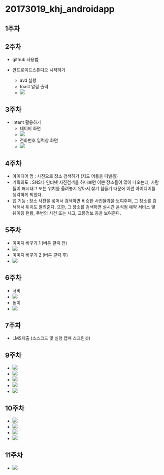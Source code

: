 # 20173019_khj_androidapp

## 1주차

## 2주차

  - github 사용법
  
  - 안드로이드스튜디오 시작하기
      - avd 실행
      - toast 알림 출력
      - <img width="" height="" src="/png/2주차과제.png"></img>
## 3주차
   - intent 활용하기
      - 네이버 화면
      - <img width="" height="" src="/png/3주차과제_2.png"></img>
      - 전화번호 입력창 화면
      - <img width="" height="" src="/png/3주차과제_1.png"></img>
## 4주차
  - 아이디어 명 : 사진으로 장소 검색하기 (지도 어플을 디벨롭)
  - 기획의도 : SNS나 인터넷 사진검색을 하다보면 이쁜 장소들이 많이 나오는데, 사람들이 해시태그 또는 위치를 올려놓지 않아서 찾기 힘들기 때문에 이런 아이디어를 생각하게 되었다.
  - 앱 기능 : 장소 사진을 넣어서 검색하면 비슷한 사진들과을 보여주며, 그 장소를 검색해서 위치도 알려준다. 또한, 그 장소를 검색하면 실시간 음식점 예약 서비스 및 웨이팅 현황, 주변의 사건 또는 사고, 교통정보 등을 보여준다.
## 5주차
  - 이미지 바꾸기 1 (버튼 클릭 전)
  - <img width="" height="" src="/png/5주차과제_1.png"></img>
  - 이미지 바꾸기 2 (버튼 클릭 후)
  - <img width="" height="" src="/png/5주차과제_2.png"></img>
## 6주차
- 너비
- <img width="" height="" src="/png/6주차과제_1.png"></img>
- 높이
- <img width="" height="" src="/png/6주차과제_2.png"></img>
## 7주차
- LMS제출 (소스코드 및 실행 캡쳐 스크린샷)
## 9주차
- <img width="" height="" src="/png/9주차과제_1.png"></img>
- <img width="" height="" src="/png/9주차과제_2.png"></img>
- <img width="" height="" src="/png/9주차과제_3.png"></img>
- <img width="" height="" src="/png/9주차과제_4.png"></img>
- <img width="" height="" src="/png/9주차과제_5.png"></img>
## 10주차
- <img width="" height="" src="/png/10주차과제_1.png"></img>
- <img width="" height="" src="/png/10주차과제_2.png"></img>
- <img width="" height="" src="/png/10주차과제_3.png"></img>
- <img width="" height="" src="/png/10주차과제_4.png"></img>
## 11주차
- <img width="" height="" src="/png/11주차과제.png"></img>
